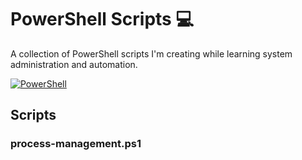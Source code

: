 # PowerShell Scripts 💻

A collection of PowerShell scripts I'm creating while learning system administration and automation.

[![PowerShell](https://img.shields.io/badge/PowerShell-5391FE?style=for-the-badge&logo=powershell&logoColor=white)](https://docs.microsoft.com/en-us/powershell/)

## Scripts

### process-management.ps1
